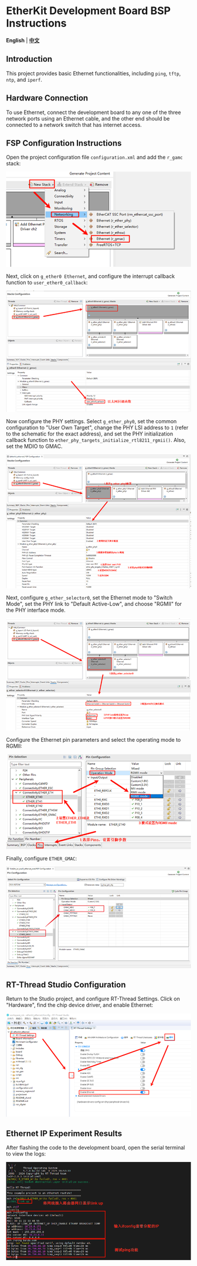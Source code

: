 # EtherKit Development Board BSP Instructions

**English** | [**中文**](./README_zh.md)

## Introduction

This project provides basic Ethernet functionalities, including `ping`, `tftp`, `ntp`, and `iperf`.

## Hardware Connection

To use Ethernet, connect the development board to any one of the three network ports using an Ethernet cable, and the other end should be connected to a network switch that has internet access.

## FSP Configuration Instructions

Open the project configuration file `configuration.xml` and add the `r_gamc` stack:

![image-20241126104408737](figures/image-20241126104408737.png)

Next, click on `g_ether0 Ethernet`, and configure the interrupt callback function to `user_ether0_callback`:

![image-20241126104422910](figures/image-20241126104422910.png)

Now configure the PHY settings. Select `g_ether_phy0`, set the common configuration to "User Own Target", change the PHY LSI address to `1` (refer to the schematic for the exact address), and set the PHY initialization callback function to `ether_phy_targets_initialize_rtl8211_rgmii()`. Also, set the MDIO to GMAC.

![image-20241126104437432](figures/image-20241126104437432.png)

Next, configure `g_ether_selector0`, set the Ethernet mode to "Switch Mode", set the PHY link to "Default Active-Low", and choose "RGMII" for the PHY interface mode.

![image-20241126104519290](figures/image-20241126104519290.png)

Configure the Ethernet pin parameters and select the operating mode to RGMII:

![image-20241126104533098](figures/image-20241126104533098.png)

Finally, configure `ETHER_GMAC`:

![image-20241126104603633](figures/image-20241126104603633.png)

## RT-Thread Studio Configuration

Return to the Studio project, and configure RT-Thread Settings. Click on "Hardware", find the chip device driver, and enable Ethernet:

![image-20241126104852383](figures/image-20241126104852383.png)

## Ethernet IP Experiment Results

After flashing the code to the development board, open the serial terminal to view the logs:

![image-20250208095647738](figures/image-20250208095647738.png)

